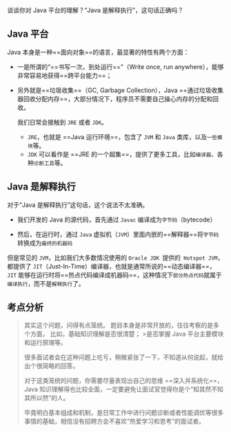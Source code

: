 谈谈你对 Java 平台的理解？“Java 是解释执行”，这句话正确吗？

## Java 平台
Java 本身是一种==面向对象==的语言，最显著的特性有两个方面：
- 一是所谓的“==书写一次，到处运行==”（Write once, run anywhere），能够非常容易地获得==跨平台能力==；
- 另外就是==垃圾收集==（GC, Garbage Collection），Java ==通过垃圾收集器回收分配内存==，大部分情况下，程序员不需要自己操心内存的分配和回收。

  
  我们日常会接触到 `JRE`  或者 `JDK`。
  -  `JRE`，也就是 ==Java 运行环境==，包含了 `JVM` 和 `Java` 类库，以及`一些模块`等。
  -  `JDK` 可以看作是 ==JRE 的一个超集==，提供了更多工具，比如`编译器`、各种`诊断工具`等。

## Java 是解释执行
对于“Java 是解释执行”这句话，这个说法不太准确。

- 我们开发的 Java 的源代码，首先通过 `Javac` 编译成为`字节码`（bytecode）

- 然后，在运行时，通过 `Java` 虚拟机（`JVM`）里面内嵌的==解释器==将`字节码`转换成为`最终的机器码`


但是常见的 `JVM`，比如我们大多数情况使用的 `Oracle JDK `提供的` Hotspot JVM`，
都提供了 `JIT`（Just-In-Time）编译器，也就是通常所说的==动态编译器==，
`JIT` 能够在运行时将==热点代码编译成机器码==，这种情况下`部分热点代码`就属于`编译执行`，而不是`解释执行`了。


## 考点分析
>其实这个问题，问得有点笼统。
>题目本身是非常开放的，往往考察的是多个方面，
>比如，基础知识理解是否很清楚；
		>是否掌握 Java 平台主要模块和运行原理等。
>
>很多面试者会在这种问题上吃亏，稍微紧张了一下，不知道从何说起，就给出个很简略的回答。
>
>对于这类笼统的问题，你需要尽量表现出自己的思维 ==深入并系统化==，Java 知识理解得也比较全面，一定要避免让面试官觉得你是个“知其然不知其所以然”的人。
>
>毕竟明白基本组成和机制，是日常工作中进行问题诊断或者性能调优等很多事情的基础，相信没有招聘方会不喜欢“热爱学习和思考”的面试者。